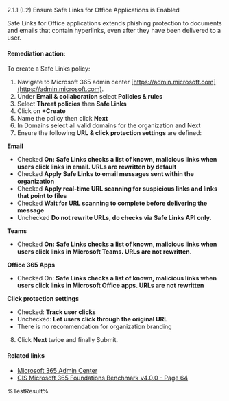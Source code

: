 2.1.1 (L2) Ensure Safe Links for Office Applications is Enabled

Safe Links for Office applications extends phishing protection to documents and emails that contain hyperlinks, even after they have been delivered to a user.

#### Remediation action:

To create a Safe Links policy:

1. Navigate to Microsoft 365 admin center [https://admin.microsoft.com](https://admin.microsoft.com).
2. Under **Email & collaboration** select **Policies & rules**
3. Select **Threat policies** then **Safe Links**
4. Click on **+Create**
5. Name the policy then click **Next**
6. In Domains select all valid domains for the organization and Next
7. Ensure the following **URL & click protection settings** are defined:

**Email**
* Checked **On: Safe Links checks a list of known, malicious links when users click links in email. URLs are rewritten by default**
* Checked **Apply Safe Links to email messages sent within the organization**
* Checked **Apply real-time URL scanning for suspicious links and links that point to files**
* Checked **Wait for URL scanning to complete before delivering the message**
* Unchecked **Do not rewrite URLs, do checks via Safe Links API only**.

**Teams**
* Checked **On: Safe Links checks a list of known, malicious links when users click links in Microsoft Teams. URLs are not rewritten**.

**Office 365 Apps**
* Checked On: **Safe Links checks a list of known, malicious links when users click links in Microsoft Office apps. URLs are not rewritten**

**Click protection settings**
* Checked: **Track user clicks**
* Unchecked: **Let users click through the original URL**
* There is no recommendation for organization branding
8. Click **Next** twice and finally Submit.

#### Related links

* [Microsoft 365 Admin Center](https://admin.microsoft.com)
* [CIS Microsoft 365 Foundations Benchmark v4.0.0 - Page 64](https://www.cisecurity.org/benchmark/microsoft_365)

<!--- Results --->
%TestResult%